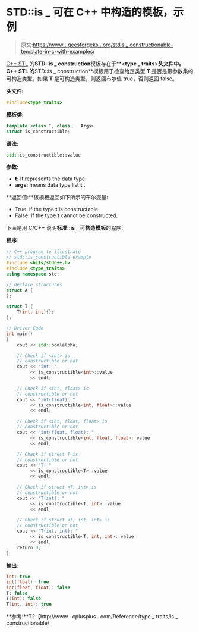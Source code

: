 # STD::is _ 可在 C++ 中构造的模板，示例

> 原文:[https://www . geesforgeks . org/stdis _ constructionable-template-in-c-with-examples/](https://www.geeksforgeeks.org/stdis_constructible-template-in-c-with-examples/)

[C++ STL](https://www.geeksforgeeks.org/the-c-standard-template-library-stl/) 的**STD::is _ construction**模板存在于**<**type _ traits**>**头文件中。C++ STL 的**STD::is _ construction**模板用于检查给定类型 **T** 是否是带参数集的可构造类型。如果 **T** 是可构造类型，则返回布尔值 true，否则返回 false。

**头文件:**

```cpp
#include<type_traits>

```

**模板类:**

```cpp
template <class T, class... Args>
struct is_constructible;

```

**语法:**

```cpp
std::is_constructible::value

```

**参数:**

*   **t:** It represents the data type.
*   **args:** means data type list **t** .

**返回值:**该模板返回如下所示的布尔变量:

*   True: if the type **t** is constructable.
*   False: If the type **t** cannot be constructed.

下面是用 C/C++ 说明**标准::is _ 可构造模板**的程序:

**程序:**

```cpp
// C++ program to illustrate
// std::is_constructible example
#include <bits/stdc++.h>
#include <type_traits>
using namespace std;

// Declare structures
struct A {
};

struct T {
    T(int, int){};
};

// Driver Code
int main()
{
    cout << std::boolalpha;

    // Check if <int> is
    // constructible or not
    cout << "int: "
         << is_constructible<int>::value
         << endl;

    // Check if <int, float> is
    // constructible or not
    cout << "int(float): "
         << is_constructible<int, float>::value
         << endl;

    // Check if <int, float, float> is
    // constructible or not
    cout << "int(float, float): "
         << is_constructible<int, float, float>::value
         << endl;

    // Check if struct T is
    // constructible or not
    cout << "T: "
         << is_constructible<T>::value
         << endl;

    // Check if struct <T, int> is
    // constructible or not
    cout << "T(int): "
         << is_constructible<T, int>::value
         << endl;

    // Check if struct <T, int, int> is
    // constructible or not
    cout << "T(int, int): "
         << is_constructible<T, int, int>::value
         << endl;
    return 0;
}
```

**输出:**

```cpp
int: true
int(float): true
int(float, float): false
T: false
T(int): false
T(int, int): true

```

**参考:**T2【http://www . cplusplus . com/Reference/type _ traits/is _ constructionable/
